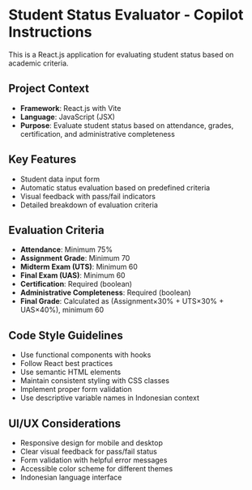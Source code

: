 <!-- Use this file to provide workspace-specific custom instructions to Copilot. For more details, visit https://code.visualstudio.com/docs/copilot/copilot-customization#_use-a-githubcopilotinstructionsmd-file -->

# Student Status Evaluator - Copilot Instructions

This is a React.js application for evaluating student status based on academic criteria.

## Project Context
- **Framework**: React.js with Vite
- **Language**: JavaScript (JSX)
- **Purpose**: Evaluate student status based on attendance, grades, certification, and administrative completeness

## Key Features
- Student data input form
- Automatic status evaluation based on predefined criteria
- Visual feedback with pass/fail indicators
- Detailed breakdown of evaluation criteria

## Evaluation Criteria
- **Attendance**: Minimum 75%
- **Assignment Grade**: Minimum 70
- **Midterm Exam (UTS)**: Minimum 60
- **Final Exam (UAS)**: Minimum 60
- **Certification**: Required (boolean)
- **Administrative Completeness**: Required (boolean)
- **Final Grade**: Calculated as (Assignment×30% + UTS×30% + UAS×40%), minimum 60

## Code Style Guidelines
- Use functional components with hooks
- Follow React best practices
- Use semantic HTML elements
- Maintain consistent styling with CSS classes
- Implement proper form validation
- Use descriptive variable names in Indonesian context

## UI/UX Considerations
- Responsive design for mobile and desktop
- Clear visual feedback for pass/fail status
- Form validation with helpful error messages
- Accessible color scheme for different themes
- Indonesian language interface
